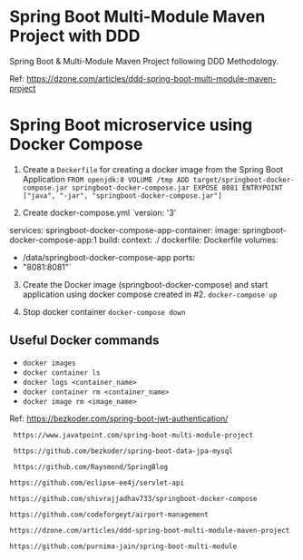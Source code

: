 # Spring Boot Multi-Module Maven Project with DDD
Spring Boot &amp; Multi-Module Maven Project following DDD Methodology.

Ref: https://dzone.com/articles/ddd-spring-boot-multi-module-maven-project

# Spring Boot microservice using Docker Compose

1. Create a `Dockerfile` for creating a docker image from the Spring Boot Application
   `FROM openjdk:8
   VOLUME /tmp
   ADD target/springboot-docker-compose.jar springboot-docker-compose.jar
   EXPOSE 8081
   ENTRYPOINT ["java", "-jar", "springboot-docker-compose.jar"]`

2. Create docker-compose.yml
   `version: '3'

services:
springboot-docker-compose-app-container:
image: springboot-docker-compose-app:1
build:
context: ./
dockerfile: Dockerfile
volumes:
- /data/springboot-docker-compose-app
ports:
- "8081:8081"`


3. Create the Docker image (springboot-docker-compose) and start application using docker compose created in #2.
   `docker-compose up`

4. Stop docker container
   `docker-compose down`


## Useful Docker commands
- `docker images`
- `docker container ls`
- `docker logs <container_name>`
- `docker container rm <container_name>`
- `docker image rm <image_name>`

Ref:
https://bezkoder.com/spring-boot-jwt-authentication/

     https://www.javatpoint.com/spring-boot-multi-module-project

     https://github.com/bezkoder/spring-boot-data-jpa-mysql

     https://github.com/Raysmond/SpringBlog

    https://github.com/eclipse-ee4j/servlet-api

    https://github.com/shivrajjadhav733/springboot-docker-compose

    https://github.com/codeforgeyt/airport-management

    https://dzone.com/articles/ddd-spring-boot-multi-module-maven-project

    https://github.com/purnima-jain/spring-boot-multi-module